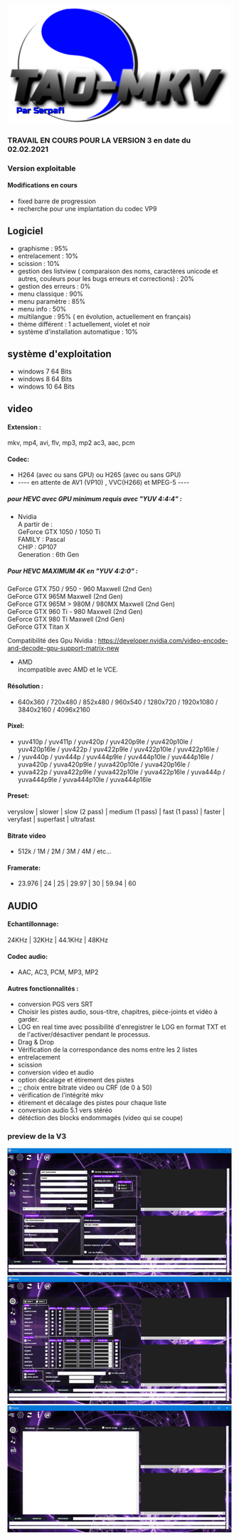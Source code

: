 ![](https://github.com/serpafi/TAO-MKV/blob/master/image/logo.png)


### TRAVAIL EN COURS POUR LA VERSION 3 en date du 02.02.2021
### Version exploitable

#### Modifications en cours
- fixed barre de progression
- recherche pour une implantation du codec VP9

## Logiciel
- graphisme : 95%
- entrelacement : 10%
- scission : 10%
- gestion des listview ( comparaison des noms, caractères unicode et autres, couleurs pour les bugs erreurs et corrections) : 20%
- gestion des erreurs : 0%
- menu classique : 90%
- menu paramètre : 85%
- menu info : 50%
- multilangue : 95% ( en évolution, actuellement en français)
- thème différent : 1 actuellement, violet et noir
- système d'installation automatique : 10%

## système d'exploitation
- windows 7   64 Bits
- windows 8   64 Bits
- windows 10  64 Bits

## video

#### Extension :
mkv, mp4, avi, flv, mp3, mp2 ac3, aac, pcm

#### Codec: 
- H264 (avec ou sans GPU) ou H265 (avec ou sans GPU)
- ---- en attente de AV1 (VP10) , VVC(H266) et MPEG-5 ---- 

##### pour HEVC avec GPU minimum requis avec "YUV 4:4:4" :
- Nvidia           
A partir de :             
GeForce GTX 1050 / 1050 Ti               
FAMILY : Pascal              
CHIP : GP107            
Generation : 6th Gen              

##### Pour HEVC MAXIMUM 4K en "YUV 4:2:0" :   
GeForce GTX 750 / 950 - 960 	Maxwell (2nd Gen) 	       
GeForce GTX 965M 	Maxwell (2nd Gen)             
GeForce GTX 965M > 980M / 980MX 	Maxwell (2nd Gen)              
GeForce GTX 960 Ti - 980 	Maxwell (2nd Gen)                
GeForce GTX 980 Ti 	Maxwell (2nd Gen) 	       	              
GeForce GTX Titan X                 

Compatibilité des Gpu Nvidia : https://developer.nvidia.com/video-encode-and-decode-gpu-support-matrix-new

- AMD         
incompatible avec AMD et le VCE.  

#### Résolution : 
- 640x360 / 720x480 / 852x480 / 960x540 / 1280x720 / 1920x1080 / 3840x2160 / 4096x2160

#### Pixel: 
- yuv410p / yuv411p / yuv420p / yuv420p9le / yuv420p10le / yuv420p16le / yuv422p / yuv422p9le / yuv422p10le / yuv422p16le /
- / yuv440p / yuv444p / yuv444p9le / yuv444p10le / yuv444p16le / yuva420p / yuva420p9le / yuva420p10le / yuva420p16le  / 
-  yuva422p / yuva422p9le / yuva422p10le / yuva422p16le / yuva444p / yuva444p9le / yuva444p10le / yuva444p16le



#### Preset: 
veryslow | slower | slow (2 pass) | medium (1 pass) | fast (1 pass) | faster | veryfast | superfast | ultrafast

#### Bitrate video
- 512k / 1M / 2M / 3M / 4M / etc...


#### Framerate: 
- 23.976 | 24 | 25 | 29.97 | 30 | 59.94 | 60


## AUDIO
#### Echantillonnage:
24KHz | 32KHz | 44.1KHz | 48KHz

#### Codec audio: 
- AAC, AC3, PCM, MP3, MP2

#### Autres fonctionnalités :
- conversion PGS vers SRT
- Choisir les pistes audio, sous-titre, chapitres, pièce-joints et vidéo à garder.
- LOG en real time avec possibilité d'enregistrer le LOG en format TXT et de l'activer/désactiver pendant le processus.
- Drag & Drop
- Vérification de la correspondance des noms entre les 2 listes
- entrelacement
- scission
- conversion video et audio
- option décalage et étirement des pistes
- ;; choix entre bitrate video ou CRF (de 0 à 50)
- vérification de l'intégrité mkv
- étirement et décalage des pistes pour chaque liste
- conversion audio 5.1 vers stéréo
- détéction des blocks endommagés (video qui se coupe) 

### preview de la V3
![](https://github.com/serpafi/TAO-MKV/blob/master/image/preview%20video.png)
![](https://github.com/serpafi/TAO-MKV/blob/master/image/preview%20audio.png)
![](https://github.com/serpafi/TAO-MKV/blob/master/image/preview%20log.png)

